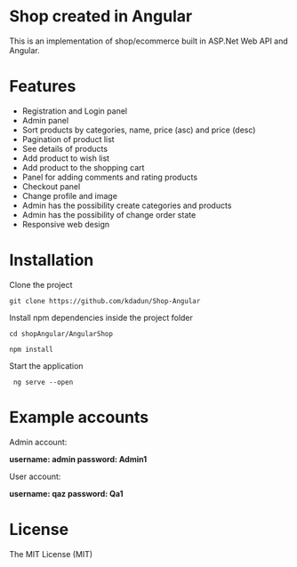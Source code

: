 <h1>Shop created in Angular </h1>
<p>This is an implementation of shop/ecommerce  built in ASP.Net Web API and Angular.</p>
<h1>Features</h1>
<ul>
  <li>Registration and Login panel</li>
  <li>Admin panel </li>
  <li>Sort products by categories, name, price (asc) and price (desc)</li>
  <li>Pagination of product list </li>
  <li>See details of products</li>
  <li>Add product to wish list </li>
  <li>Add product  to the shopping cart </li>
  <li> Panel for adding comments and rating products </li>
  <li> Checkout panel </li>
  <li> Change profile and image </li>
  <li> Admin has the possibility create categories and products </li>
  <li> Admin has the possibility of change order state </li>
  <li> Responsive web design </li>
</ul>
<h1>Installation </h1>
<p>Clone the project</p>
<code>git clone https://github.com/kdadun/Shop-Angular </code>

<p>Install npm dependencies inside the project folder</p>
<code>cd shopAngular/AngularShop </code>

<code>npm install </code>
<br/>
<p>Start the application</p>
<code> ng serve --open </code>
<h1>Example accounts</h1>
<p>Admin account:</p>
<strong>username: admin  </strong>
<strong>password: Admin1 </strong>
<p>User account: </p>
<strong>username: qaz  </strong>
<strong>password: Qa1 </strong>
<h1>License </h1>
<p>The MIT License (MIT) </p>

